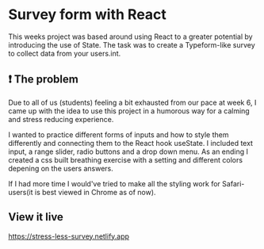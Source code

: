 # Survey form with React

This weeks project was based around using React to a greater potential by introducing the use of State. The task was to create a Typeform-like survey to collect data from your users.int.

## ❗️ The problem

Due to all of us (students) feeling a bit exhausted from our pace at week 6, I came up with the idea to use this project in a humorous way for a calming and stress reducing experience. 

I wanted to practice different forms of inputs and how to style them differently and connecting them to the React hook useState. I included text input, a range slider, radio buttons and a drop down menu. As an ending I created a css built breathing exercise with a setting and different colors depening on the users answers.

If I had more time I would've tried to make all the styling work for Safari-users(it is best viewed in Chrome as of now).

## View it live

https://stress-less-survey.netlify.app
